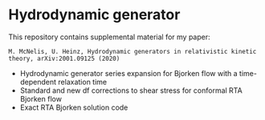 # Hydrodynamic generator

This repository contains supplemental material for my paper:

	M. McNelis, U. Heinz, Hydrodynamic generators in relativistic kinetic theory, arXiv:2001.09125 (2020)

- Hydrodynamic generator series expansion for Bjorken flow with a time-dependent relaxation time
- Standard and new df corrections to shear stress for conformal RTA Bjorken flow
- Exact RTA Bjorken solution code

